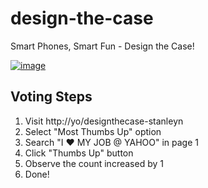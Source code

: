 design-the-case
===============

Smart Phones, Smart Fun - Design the Case!

[![image](assets/images/ios8_designthecase.gif)](https://git.corp.yahoo.com/pages/stanleyn/design-the-case/)

## Voting Steps
1. Visit http://yo/designthecase-stanleyn
2. Select "Most Thumbs Up" option
3. Search "I ❤ MY JOB @ YAHOO" in page 1
4. Click "Thumbs Up" button
5. Observe the count increased by 1
6. Done!
